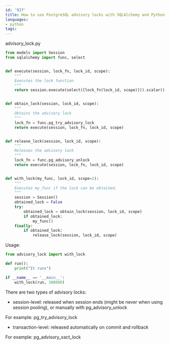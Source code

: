 ```yaml
---
id: '927'
title: How to use PostgreSQL advisory locks with SQLAlchemy and Python
languages:
- python
tags:
---
```

advisory_lock.py

```python
from models import Session
from sqlalchemy import func, select


def execute(session, lock_fn, lock_id, scope):
    """
    Executes the lock function
    """
    return session.execute(select([lock_fn(lock_id, scope)])).scalar()


def obtain_lock(session, lock_id, scope):
    """
    Obtains the advisory lock
    """
    lock_fn = func.pg_try_advisory_lock
    return execute(session, lock_fn, lock_id, scope)


def release_lock(session, lock_id, scope):
    """
    Releases the advisory lock
    """
    lock_fn = func.pg_advisory_unlock
    return execute(session, lock_fn, lock_id, scope)


def with_lock(my_func, lock_id, scope=1):
    """
    Executes my_func if the lock can be obtained.
    """
    session = Session()
    obtained_lock = False
    try:
        obtained_lock = obtain_lock(session, lock_id, scope)
        if obtained_lock:
            my_func()
    finally:
        if obtained_lock:
            release_lock(session, lock_id, scope)
```

Usage:

```python
from advisory_lock import with_lock

def run():
    print("It runs")

if __name__ == '__main__':
    with_lock(run, 300000)
```

There are two types of advisory locks:

- session-level: released when session ends (might be never when using session pooling), or manually with pg_advisory_unlock

For example: pg_try_advisory_lock

- transaction-level: released automatically on commit and rollback

For example: pg_advisory_xact_lock
